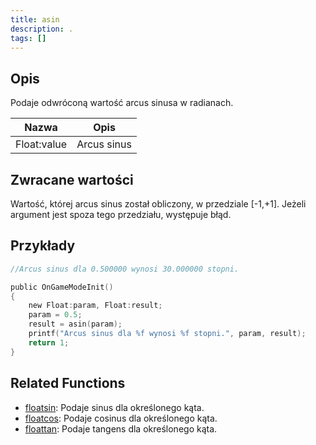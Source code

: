 ```yaml
---
title: asin
description: .
tags: []
---
```


<LowercaseNote />

## Opis

Podaje odwróconą wartość arcus sinusa w radianach.

| Nazwa       | Opis        |
| ----------- | ----------- |
| Float:value | Arcus sinus |

## Zwracane wartości

Wartość, której arcus sinus został obliczony, w przedziale [-1,+1]. Jeżeli argument jest spoza tego przedziału, występuje błąd.

## Przykłady

```c
//Arcus sinus dla 0.500000 wynosi 30.000000 stopni.

public OnGameModeInit()
{
    new Float:param, Float:result;
    param = 0.5;
    result = asin(param);
    printf("Arcus sinus dla %f wynosi %f stopni.", param, result);
    return 1;
}
```

## Related Functions

- [floatsin](floatsin.md): Podaje sinus dla określonego kąta.
- [floatcos](floatcos.md): Podaje cosinus dla określonego kąta.
- [floattan](floattan.md): Podaje tangens dla określonego kąta.
